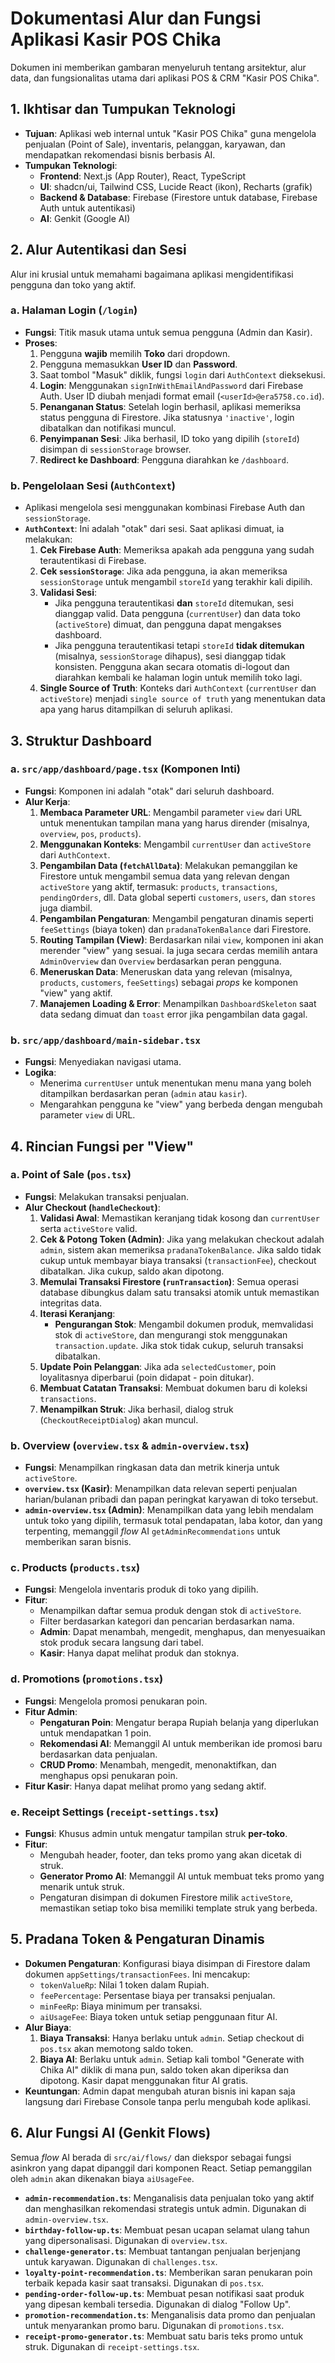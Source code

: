 # Dokumentasi Alur dan Fungsi Aplikasi Kasir POS Chika

Dokumen ini memberikan gambaran menyeluruh tentang arsitektur, alur data, dan fungsionalitas utama dari aplikasi POS & CRM "Kasir POS Chika".

## 1. Ikhtisar dan Tumpukan Teknologi

- **Tujuan**: Aplikasi web internal untuk "Kasir POS Chika" guna mengelola penjualan (Point of Sale), inventaris, pelanggan, karyawan, dan mendapatkan rekomendasi bisnis berbasis AI.
- **Tumpukan Teknologi**:
  - **Frontend**: Next.js (App Router), React, TypeScript
  - **UI**: shadcn/ui, Tailwind CSS, Lucide React (ikon), Recharts (grafik)
  - **Backend & Database**: Firebase (Firestore untuk database, Firebase Auth untuk autentikasi)
  - **AI**: Genkit (Google AI)

## 2. Alur Autentikasi dan Sesi

Alur ini krusial untuk memahami bagaimana aplikasi mengidentifikasi pengguna dan toko yang aktif.

### a. Halaman Login (`/login`)
- **Fungsi**: Titik masuk utama untuk semua pengguna (Admin dan Kasir).
- **Proses**:
  1. Pengguna **wajib** memilih **Toko** dari dropdown.
  2. Pengguna memasukkan **User ID** dan **Password**.
  3. Saat tombol "Masuk" diklik, fungsi `login` dari `AuthContext` dieksekusi.
  4. **Login**: Menggunakan `signInWithEmailAndPassword` dari Firebase Auth. User ID diubah menjadi format email (`<userId>@era5758.co.id`).
  5. **Penanganan Status**: Setelah login berhasil, aplikasi memeriksa status pengguna di Firestore. Jika statusnya `'inactive'`, login dibatalkan dan notifikasi muncul.
  6. **Penyimpanan Sesi**: Jika berhasil, ID toko yang dipilih (`storeId`) disimpan di `sessionStorage` browser.
  7. **Redirect ke Dashboard**: Pengguna diarahkan ke `/dashboard`.

### b. Pengelolaan Sesi (`AuthContext`)
- Aplikasi mengelola sesi menggunakan kombinasi Firebase Auth dan `sessionStorage`.
- **`AuthContext`**: Ini adalah "otak" dari sesi. Saat aplikasi dimuat, ia melakukan:
  1. **Cek Firebase Auth**: Memeriksa apakah ada pengguna yang sudah terautentikasi di Firebase.
  2. **Cek `sessionStorage`**: Jika ada pengguna, ia akan memeriksa `sessionStorage` untuk mengambil `storeId` yang terakhir kali dipilih.
  3. **Validasi Sesi**:
     - Jika pengguna terautentikasi **dan** `storeId` ditemukan, sesi dianggap valid. Data pengguna (`currentUser`) dan data toko (`activeStore`) dimuat, dan pengguna dapat mengakses dashboard.
     - Jika pengguna terautentikasi tetapi `storeId` **tidak ditemukan** (misalnya, `sessionStorage` dihapus), sesi dianggap tidak konsisten. Pengguna akan secara otomatis di-logout dan diarahkan kembali ke halaman login untuk memilih toko lagi.
  4. **Single Source of Truth**: Konteks dari `AuthContext` (`currentUser` dan `activeStore`) menjadi `single source of truth` yang menentukan data apa yang harus ditampilkan di seluruh aplikasi.

## 3. Struktur Dashboard

### a. `src/app/dashboard/page.tsx` (Komponen Inti)
- **Fungsi**: Komponen ini adalah "otak" dari seluruh dashboard.
- **Alur Kerja**:
  1. **Membaca Parameter URL**: Mengambil parameter `view` dari URL untuk menentukan tampilan mana yang harus dirender (misalnya, `overview`, `pos`, `products`).
  2. **Menggunakan Konteks**: Mengambil `currentUser` dan `activeStore` dari `AuthContext`.
  3. **Pengambilan Data (`fetchAllData`)**: Melakukan pemanggilan ke Firestore untuk mengambil semua data yang relevan dengan `activeStore` yang aktif, termasuk: `products`, `transactions`, `pendingOrders`, dll. Data global seperti `customers`, `users`, dan `stores` juga diambil.
  4. **Pengambilan Pengaturan**: Mengambil pengaturan dinamis seperti `feeSettings` (biaya token) dan `pradanaTokenBalance` dari Firestore.
  5. **Routing Tampilan (View)**: Berdasarkan nilai `view`, komponen ini akan merender "view" yang sesuai. Ia juga secara cerdas memilih antara `AdminOverview` dan `Overview` berdasarkan peran pengguna.
  6. **Meneruskan Data**: Meneruskan data yang relevan (misalnya, `products`, `customers`, `feeSettings`) sebagai *props* ke komponen "view" yang aktif.
  7. **Manajemen Loading & Error**: Menampilkan `DashboardSkeleton` saat data sedang dimuat dan `toast` error jika pengambilan data gagal.

### b. `src/app/dashboard/main-sidebar.tsx`
- **Fungsi**: Menyediakan navigasi utama.
- **Logika**:
  - Menerima `currentUser` untuk menentukan menu mana yang boleh ditampilkan berdasarkan peran (`admin` atau `kasir`).
  - Mengarahkan pengguna ke "view" yang berbeda dengan mengubah parameter `view` di URL.

## 4. Rincian Fungsi per "View"

### a. Point of Sale (`pos.tsx`)
- **Fungsi**: Melakukan transaksi penjualan.
- **Alur Checkout (`handleCheckout`)**:
  1. **Validasi Awal**: Memastikan keranjang tidak kosong dan `currentUser` serta `activeStore` valid.
  2. **Cek & Potong Token (Admin)**: Jika yang melakukan checkout adalah `admin`, sistem akan memeriksa `pradanaTokenBalance`. Jika saldo tidak cukup untuk membayar biaya transaksi (`transactionFee`), checkout dibatalkan. Jika cukup, saldo akan dipotong.
  3. **Memulai Transaksi Firestore (`runTransaction`)**: Semua operasi database dibungkus dalam satu transaksi atomik untuk memastikan integritas data.
  4. **Iterasi Keranjang**:
     - **Pengurangan Stok**: Mengambil dokumen produk, memvalidasi stok di `activeStore`, dan mengurangi stok menggunakan `transaction.update`. Jika stok tidak cukup, seluruh transaksi dibatalkan.
  5. **Update Poin Pelanggan**: Jika ada `selectedCustomer`, poin loyalitasnya diperbarui (poin didapat - poin ditukar).
  6. **Membuat Catatan Transaksi**: Membuat dokumen baru di koleksi `transactions`.
  7. **Menampilkan Struk**: Jika berhasil, dialog struk (`CheckoutReceiptDialog`) akan muncul.

### b. Overview (`overview.tsx` & `admin-overview.tsx`)
- **Fungsi**: Menampilkan ringkasan data dan metrik kinerja untuk `activeStore`.
- **`overview.tsx` (Kasir)**: Menampilkan data relevan seperti penjualan harian/bulanan pribadi dan papan peringkat karyawan di toko tersebut.
- **`admin-overview.tsx` (Admin)**: Menampilkan data yang lebih mendalam untuk toko yang dipilih, termasuk total pendapatan, laba kotor, dan yang terpenting, memanggil *flow* AI `getAdminRecommendations` untuk memberikan saran bisnis.

### c. Products (`products.tsx`)
- **Fungsi**: Mengelola inventaris produk di toko yang dipilih.
- **Fitur**:
  - Menampilkan daftar semua produk dengan stok di `activeStore`.
  - Filter berdasarkan kategori dan pencarian berdasarkan nama.
  - **Admin**: Dapat menambah, mengedit, menghapus, dan menyesuaikan stok produk secara langsung dari tabel.
  - **Kasir**: Hanya dapat melihat produk dan stoknya.

### d. Promotions (`promotions.tsx`)
- **Fungsi**: Mengelola promosi penukaran poin.
- **Fitur Admin**:
  - **Pengaturan Poin**: Mengatur berapa Rupiah belanja yang diperlukan untuk mendapatkan 1 poin.
  - **Rekomendasi AI**: Memanggil AI untuk memberikan ide promosi baru berdasarkan data penjualan.
  - **CRUD Promo**: Menambah, mengedit, menonaktifkan, dan menghapus opsi penukaran poin.
- **Fitur Kasir**: Hanya dapat melihat promo yang sedang aktif.

### e. Receipt Settings (`receipt-settings.tsx`)
- **Fungsi**: Khusus admin untuk mengatur tampilan struk **per-toko**.
- **Fitur**:
  - Mengubah header, footer, dan teks promo yang akan dicetak di struk.
  - **Generator Promo AI**: Memanggil AI untuk membuat teks promo yang menarik untuk struk.
  - Pengaturan disimpan di dokumen Firestore milik `activeStore`, memastikan setiap toko bisa memiliki template struk yang berbeda.

## 5. Pradana Token & Pengaturan Dinamis

- **Dokumen Pengaturan**: Konfigurasi biaya disimpan di Firestore dalam dokumen `appSettings/transactionFees`. Ini mencakup:
  - `tokenValueRp`: Nilai 1 token dalam Rupiah.
  - `feePercentage`: Persentase biaya per transaksi penjualan.
  - `minFeeRp`: Biaya minimum per transaksi.
  - `aiUsageFee`: Biaya token untuk setiap penggunaan fitur AI.
- **Alur Biaya**:
  1. **Biaya Transaksi**: Hanya berlaku untuk `admin`. Setiap checkout di `pos.tsx` akan memotong saldo token.
  2. **Biaya AI**: Berlaku untuk `admin`. Setiap kali tombol "Generate with Chika AI" diklik di mana pun, saldo token akan diperiksa dan dipotong. Kasir dapat menggunakan fitur AI gratis.
- **Keuntungan**: Admin dapat mengubah aturan bisnis ini kapan saja langsung dari Firebase Console tanpa perlu mengubah kode aplikasi.

## 6. Alur Fungsi AI (Genkit Flows)

Semua *flow* AI berada di `src/ai/flows/` dan diekspor sebagai fungsi asinkron yang dapat dipanggil dari komponen React. Setiap pemanggilan oleh `admin` akan dikenakan biaya `aiUsageFee`.

- **`admin-recommendation.ts`**: Menganalisis data penjualan toko yang aktif dan menghasilkan rekomendasi strategis untuk admin. Digunakan di `admin-overview.tsx`.
- **`birthday-follow-up.ts`**: Membuat pesan ucapan selamat ulang tahun yang dipersonalisasi. Digunakan di `overview.tsx`.
- **`challenge-generator.ts`**: Membuat tantangan penjualan berjenjang untuk karyawan. Digunakan di `challenges.tsx`.
- **`loyalty-point-recommendation.ts`**: Memberikan saran penukaran poin terbaik kepada kasir saat transaksi. Digunakan di `pos.tsx`.
- **`pending-order-follow-up.ts`**: Membuat pesan notifikasi saat produk yang dipesan kembali tersedia. Digunakan di dialog "Follow Up".
- **`promotion-recommendation.ts`**: Menganalisis data promo dan penjualan untuk menyarankan promo baru. Digunakan di `promotions.tsx`.
- **`receipt-promo-generator.ts`**: Membuat satu baris teks promo untuk struk. Digunakan di `receipt-settings.tsx`.

